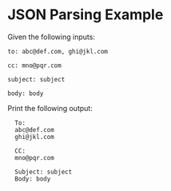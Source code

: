 JSON Parsing Example
==

Given the following inputs:

  `to: abc@def.com, ghi@jkl.com`

  `cc: mno@pqr.com`

  `subject: subject`

  `body: body`

Print the following output:
  ```
    To:
    abc@def.com
    ghi@jkl.com

    CC:
    mno@pqr.com

    Subject: subject
    Body: body
  ```
